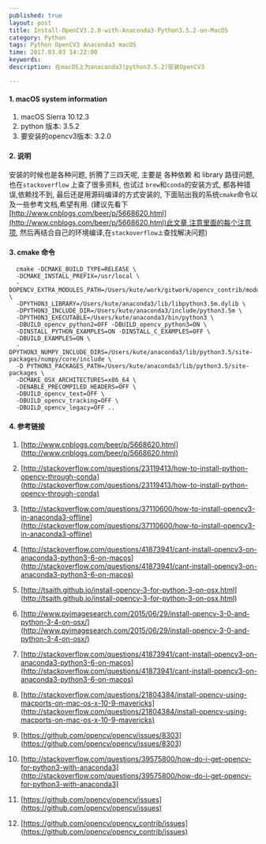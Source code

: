 ```yaml
---
published: true
layout: post
title: Install-OpenCV3.2.0-with-Anaconda3-Python3.5.2-on-MacOS
category: Python
tags: Python OpenCV3 Anaconda3 macOS
time: 2017.03.03 14:22:00
keywords: 
description: 在macOS上为anaconda3(python3.5.2)安装OpenCV3

---
```


#### 1. macOS system information

1. macOS Sierra 10.12.3 
2. python 版本: 3.5.2
3. 要安装的opencv3版本: 3.2.0

  
#### 2. 说明

  安装的时候也是各种问题, 折腾了三四天呢, 主要是 各种依赖 和 library 路径问题, 也在`stackoverflow` 上查了很多资料, 也试过 `brew`和`conda`的安装方式, 都各种错误,依赖找不到,
最后还是用源码编译的方式安装的, 下面贴出我的系统`cmake`命令以及一些参考文档,希望有用. (建议先看下 [http://www.cnblogs.com/beer/p/5668620.html](http://www.cnblogs.com/beer/p/5668620.html)此文章,注意里面的每个注意项,
然后再结合自己的环境编译,在`stackoverflow上`查找解决问题)
  
#### 3. cmake 命令

      cmake -DCMAKE_BUILD_TYPE=RELEASE \
      -DCMAKE_INSTALL_PREFIX=/usr/local \
      -DOPENCV_EXTRA_MODULES_PATH=/Users/kute/work/gitwork/opencv_contrib/modules \
      -DPYTHON3_LIBRARY=/Users/kute/anaconda3/lib/libpython3.5m.dylib \
      -DPYTHON3_INCLUDE_DIR=/Users/kute/anaconda3/include/python3.5m \
      -DPYTHON3_EXECUTABLE=/Users/kute/anaconda3/bin/python3 \
      -DBUILD_opencv_python2=OFF -DBUILD_opencv_python3=ON \
      -DINSTALL_PYTHON_EXAMPLES=ON -DINSTALL_C_EXAMPLES=OFF \
      -DBUILD_EXAMPLES=ON \
      -DPYTHON3_NUMPY_INCLUDE_DIRS=/Users/kute/anaconda3/lib/python3.5/site-packages/numpy/core/include \
      -D PYTHON3_PACKAGES_PATH=/Users/kute/anaconda3/lib/python3.5/site-packages \
      -DCMAKE_OSX_ARCHITECTURES=x86_64 \
      -DENABLE_PRECOMPILED_HEADERS=OFF \
      -DBUILD_opencv_text=OFF \
      -DBUILD_opencv_tracking=OFF \
      -DBUILD_opencv_legacy=OFF ..
    
#### 4. 参考链接

  1. [http://www.cnblogs.com/beer/p/5668620.html](http://www.cnblogs.com/beer/p/5668620.html)

  2. [http://stackoverflow.com/questions/23119413/how-to-install-python-opencv-through-conda](http://stackoverflow.com/questions/23119413/how-to-install-python-opencv-through-conda)
  3. [http://stackoverflow.com/questions/37110600/how-to-install-opencv3-in-anaconda3-offline](http://stackoverflow.com/questions/37110600/how-to-install-opencv3-in-anaconda3-offline)
  4. [http://stackoverflow.com/questions/41873941/cant-install-opencv3-on-anaconda3-python3-6-on-macos](http://stackoverflow.com/questions/41873941/cant-install-opencv3-on-anaconda3-python3-6-on-macos)
  5. [http://tsaith.github.io/install-opencv-3-for-python-3-on-osx.html](http://tsaith.github.io/install-opencv-3-for-python-3-on-osx.html)
  6. [http://www.pyimagesearch.com/2015/06/29/install-opencv-3-0-and-python-3-4-on-osx/](http://www.pyimagesearch.com/2015/06/29/install-opencv-3-0-and-python-3-4-on-osx/)
  7. [http://stackoverflow.com/questions/41873941/cant-install-opencv3-on-anaconda3-python3-6-on-macos](http://stackoverflow.com/questions/41873941/cant-install-opencv3-on-anaconda3-python3-6-on-macos)
  8. [http://stackoverflow.com/questions/21804384/install-opencv-using-macports-on-mac-os-x-10-9-mavericks](http://stackoverflow.com/questions/21804384/install-opencv-using-macports-on-mac-os-x-10-9-mavericks)
  9. [https://github.com/opencv/opencv/issues/8303](https://github.com/opencv/opencv/issues/8303)
  10. [http://stackoverflow.com/questions/39575800/how-do-i-get-opencv-for-python3-with-anaconda3](http://stackoverflow.com/questions/39575800/how-do-i-get-opencv-for-python3-with-anaconda3)
  
  11. [https://github.com/opencv/opencv/issues](https://github.com/opencv/opencv/issues)
  12. [https://github.com/opencv/opencv_contrib/issues](https://github.com/opencv/opencv_contrib/issues)
  
  
  
